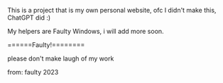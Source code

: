 This is a project that is my own personal website, ofc I didn't make this, ChatGPT did :)

My helpers are Faulty Windows, i will add more soon.

======Faulty!========


please don't make laugh of my work



from: faulty 2023
